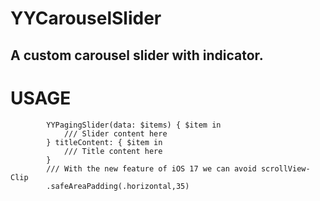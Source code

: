 # YYCarouselSlider
## A custom carousel slider with indicator.

# USAGE

```
        YYPagingSlider(data: $items) { $item in
            /// Slider content here    
        } titleContent: { $item in
            /// Title content here
        }
        /// With the new feature of iOS 17 we can avoid scrollView-Clip
        .safeAreaPadding(.horizontal,35)

```
